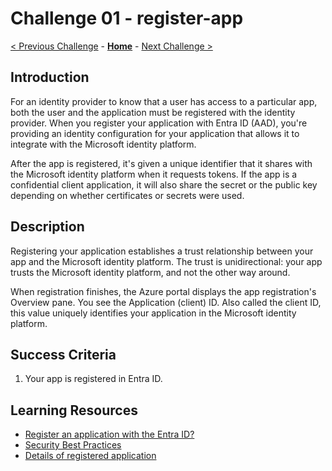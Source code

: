 # Challenge 01 - register-app

[< Previous Challenge](./Challenge-00.md) - **[Home](../README.md)** - [Next Challenge >](./Challenge-02.md)


## Introduction

For an identity provider to know that a user has access to a particular app, both the user and the application must be registered with the identity provider. When you register your application with Entra ID (AAD), you're providing an identity configuration for your application that allows it to integrate with the Microsoft identity platform.

After the app is registered, it's given a unique identifier that it shares with the Microsoft identity platform when it requests tokens. If the app is a confidential client application, it will also share the secret or the public key depending on whether certificates or secrets were used.

## Description

Registering your application establishes a trust relationship between your app and the Microsoft identity platform. The trust is unidirectional: your app trusts the Microsoft identity platform, and not the other way around.

When registration finishes, the Azure portal displays the app registration's Overview pane. You see the Application (client) ID. Also called the client ID, this value uniquely identifies your application in the Microsoft identity platform.

## Success Criteria

1. Your app is registered in Entra ID.

## Learning Resources

- [Register an application with the Entra ID?](https://learn.microsoft.com/en-us/azure/active-directory/develop/quickstart-register-app)
- [Security Best Practices](https://learn.microsoft.com/en-us/azure/active-directory/develop/security-best-practices-for-app-registration)
- [Details of registered application](https://learn.microsoft.com/en-us/azure/active-directory/develop/active-directory-how-applications-are-added)